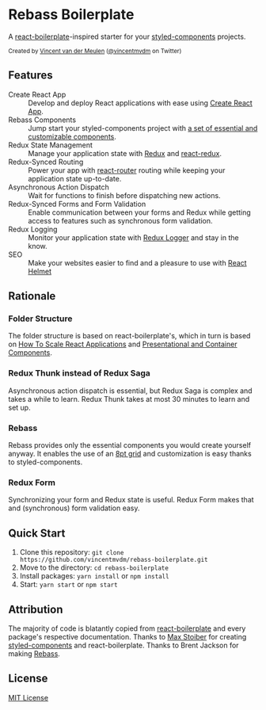 # Rebass Boilerplate

A <a href="https://github.com/react-boilerplate/react-boilerplate" target="_blank">react-boilerplate</a>-inspired starter for your <a href="https://github.com/styled-components/styled-components" target="_blank">styled-components</a> projects.

<sub>Created by <a href="https://github.com/vincentmvdm" target="_blank">Vincent van der Meulen</a> (<a href="https://twitter.com/vincentmvdm" target="_blank">@vincentmvdm</a> on Twitter)</sub>

## Features

<dl>
    <dt>Create React App </dt>
    <dd>Develop and deploy React applications with ease using <a href="https://github.com/facebook/create-react-app">Create React App</a>.</dd>
    <dt>Rebass Components</dt>
    <dd>Jump start your styled-components project with <a href="https://github.com/jxnblk/rebass" target="_blank"> a set of essential and customizable components</a>.</dd>
    <dt>Redux State Management</a></dt>
    <dd>Manage your application state with <a href="https://github.com/reactjs/redux" target="_blank">Redux</a> and <a href="https://github.com/reactjs/react-redux">react-redux</a>.</dd>
    <dt>Redux-Synced Routing</dt>
    <dd>Power your app with <a href="https://github.com/ReactTraining/react-router" target="_blank">react-router</a> routing while keeping your application state up-to-date.</dt>
    <dt>Asynchronous Action Dispatch</dsd>
    <dd>Wait for functions to finish before dispatching new actions.</test>
    <dt>Redux-Synced Forms and Form Validation</dt>
    <dd>Enable communication between your forms and Redux while getting access to features such as synchronous form validation.</dd>
    <dt>Redux Logging</dt>
    <dd>Monitor your application state with <a href="https://github.com/evgenyrodionov/redux-logger" target="_blank">Redux Logger</a> and stay in the know.</dd>
    <dt>SEO</dt>
    <dd>Make your websites easier to find and a pleasure to use with <a href="https://github.com/nfl/react-helmet" target="_blank">React Helmet</a></dd>
</dl>

## Rationale

### Folder Structure

The folder structure is based on react-boilerplate's, which in turn is based on <a href="https://www.smashingmagazine.com/2016/09/how-to-scale-react-applications/" target="_blank">How To Scale React Applications</a> and <a href="https://medium.com/@dan_abramov/smart-and-dumb-components-7ca2f9a7c7d0" target="_blank">Presentational and Container Components</a>.

### Redux Thunk instead of Redux Saga

Asynchronous action dispatch is essential, but Redux Saga is complex and takes a while to learn. Redux Thunk takes at most 30 minutes to learn and set up.

### Rebass

Rebass provides only the essential components you would create yourself anyway. It enables the use of an [8pt grid](https://spec.fm/specifics/8-pt-grid) and customization is easy thanks to styled-components.

### Redux Form

Synchronizing your form and Redux state is useful. Redux Form makes that and (synchronous) form validation easy.

## Quick Start

1. Clone this repository: `git clone https://github.com/vincentmvdm/rebass-boilerplate.git`
2. Move to the directory: `cd rebass-boilerplate`
3. Install packages: `yarn install` or `npm install`
4. Start: `yarn start` or `npm start`

## Attribution

The majority of code is blatantly copied from <a href="https://github.com/react-boilerplate/react-boilerplate" target="_blank">react-boilerplate</a> and every package's respective documentation. Thanks to <a href="https://github.com/mxstbr" target="_blank">Max Stoiber</a> for creating <a href="https://github.com/styled-components/styled-components" target="_blank">styled-components</a> and react-boilerplate. Thanks to Brent Jackson for making <a href="https://github.com/jxnblk/rebass" target="_blank">Rebass</a>.

## License

<a href="https://github.com/vincentmvdm/rebass-boilerplate/blob/master/LICENSE" target="_blank">MIT License</a>
